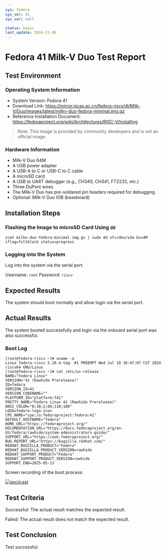 ```yaml
---
sys: fedora
sys_ver: 41
sys_var: null

status: basic
last_update: 2024-11-06
---
```


# Fedora 41 Milk-V Duo Test Report

## Test Environment

### Operating System Information

- System Version: Fedora 41
- Download Link: https://mirror.iscas.ac.cn/fedora-riscv/dl/Milk-V/Duo/images/latest/milkv-duo-fedora-minimal.img.gz
- Reference Installation Document: https://fedoraproject.org/wiki/Architectures/RISC-V/Installing

> Note: This image is provided by community developers and is not an official image.

### Hardware Information

- Milk-V Duo 64M
- A USB power adapter
- A USB-A to C or USB-C to C cable
- A microSD card
- A USB to UART debugger (e.g., CH340, CH341, FT2232, etc.)
- Three DuPont wires
- The Milk-V Duo has pre-soldered pin headers required for debugging
- Optional: Milk-V Duo IOB (baseboard)

## Installation Steps

### Flashing the Image to microSD Card Using `dd`

```shell
zcat milkv-duo-fedora-minimal.img.gz | sudo dd of=/dev/sda bs=4M iflag=fullblock status=progress 
```

### Logging into the System

Log into the system via the serial port.

Username: `root`
Password: `riscv`

## Expected Results

The system should boot normally and allow login via the serial port.

## Actual Results

The system booted successfully and login via the onboard serial port was also successful.

### Boot Log

```log
[root@fedora-riscv ~]# uname -a
Linux fedora-riscv 5.10.4-tag- #1 PREEMPT Wed Jul 10 16:47:07 CST 2024 riscv64 GNU/Linux
[root@fedora-riscv ~]# cat /etc/os-release 
NAME="Fedora Linux"
VERSION="41 (Rawhide Prerelease)"
ID=fedora
VERSION_ID=41
VERSION_CODENAME=""
PLATFORM_ID="platform:f41"
PRETTY_NAME="Fedora Linux 41 (Rawhide Prerelease)"
ANSI_COLOR="0;38;2;60;110;180"
LOGO=fedora-logo-icon
CPE_NAME="cpe:/o:fedoraproject:fedora:41"
DEFAULT_HOSTNAME="fedora"
HOME_URL="https://fedoraproject.org/"
DOCUMENTATION_URL="https://docs.fedoraproject.org/en-US/fedora/rawhide/system-administrators-guide/"
SUPPORT_URL="https://ask.fedoraproject.org/"
BUG_REPORT_URL="https://bugzilla.redhat.com/"
REDHAT_BUGZILLA_PRODUCT="Fedora"
REDHAT_BUGZILLA_PRODUCT_VERSION=rawhide
REDHAT_SUPPORT_PRODUCT="Fedora"
REDHAT_SUPPORT_PRODUCT_VERSION=rawhide
SUPPORT_END=2025-05-13
```

Screen recording of the boot process:

[![asciicast](https://asciinema.org/a/88V2VC1BWeFEVYRoj5s4YHO8o.svg)](https://asciinema.org/a/88V2VC1BWeFEVYRoj5s4YHO8o)

## Test Criteria

Successful: The actual result matches the expected result.

Failed: The actual result does not match the expected result.

## Test Conclusion

Test successful.
